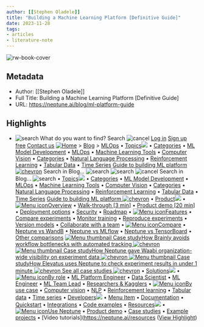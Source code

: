 ```yaml
---
author: [[Stephen Oladele]]
title: "Building a Machine Learning Platform [Definitive Guide]"
date: 2023-11-28
tags: 
- articles
- literature-note
---
```

![rw-book-cover](https://neptune.ai/wp-content/uploads/2023/03/blog_feature_image_091023_6_1_5_5.jpg)

## Metadata
- Author: [[Stephen Oladele]]
- Full Title: Building a Machine Learning Platform [Definitive Guide]
- URL: https://neptune.ai/blog/ml-platform-guide

## Highlights
- ![search](https://neptune.ai/wp-content/themes/neptune/img/icon-search.svg)
  What do you want to find?
  Search
  ![cancel](https://neptune.ai/wp-content/themes/neptune/img/icon-cancel.svg)
  [Log in](https://app.neptune.ai/login) [Sign up free](https://app.neptune.ai/register) [Contact us](https://neptune.ai/contact-us)
  [![Home](https://neptune.ai/wp-content/themes/neptune/img/icon-breadcrumbs-home.svg)](https://neptune.ai/) > [Blog](https://neptune.ai/blog) > [MLOps](https://neptune.ai/blog/category/mlops)
  • [Topics![](https://neptune.ai/wp-content/themes/neptune/img/icon-chevron-down-with-margin.svg)](https://neptune.ai/blog/ml-platform-guide/#)
  • [Categories](https://neptune.ai/blog/ml-platform-guide/#)
  • [ML Model Development](https://neptune.ai/blog/category/machine-learning-model-development)
  • [MLOps](https://neptune.ai/blog/category/mlops)
  • [Machine Learning Tools](https://neptune.ai/blog/category/machine-learning-tools)
  • [Computer Vision](https://neptune.ai/blog/category/computer-vision)
  • [Categories](https://neptune.ai/blog/ml-platform-guide/#)
  • [Natural Language Processing](https://neptune.ai/blog/category/natural-language-processing)
  • [Reinforcement Learning](https://neptune.ai/blog/category/reinforcement-learning)
  • [Tabular Data](https://neptune.ai/blog/category/tabular-data)
  • [Time Series](https://neptune.ai/blog/category/time-series-forecasting)
  [Guide to building ML platform ![chevron](https://neptune.ai/wp-content/themes/neptune/img/icon-button-arrow-right.svg)](https://neptune.ai/blog/ml-platform-guide) 
  Search in Blog...
  ![search](https://neptune.ai/wp-content/themes/neptune/img/icon-search.svg)
  ![search](https://neptune.ai/wp-content/themes/neptune/img/icon-search.svg) ![cancel](https://neptune.ai/wp-content/themes/neptune/img/image-ratio-holder.svg)
  Search in Blog...
  ![search](https://neptune.ai/wp-content/themes/neptune/img/image-ratio-holder.svg)
  • [Topics![](https://neptune.ai/wp-content/themes/neptune/img/icon-chevron-down-with-margin.svg)](https://neptune.ai/blog/ml-platform-guide/#)
  • [Categories](https://neptune.ai/blog/ml-platform-guide/#)
  • [ML Model Development](https://neptune.ai/blog/category/machine-learning-model-development)
  • [MLOps](https://neptune.ai/blog/category/mlops)
  • [Machine Learning Tools](https://neptune.ai/blog/category/machine-learning-tools)
  • [Computer Vision](https://neptune.ai/blog/category/computer-vision)
  • [Categories](https://neptune.ai/blog/ml-platform-guide/#)
  • [Natural Language Processing](https://neptune.ai/blog/category/natural-language-processing)
  • [Reinforcement Learning](https://neptune.ai/blog/category/reinforcement-learning)
  • [Tabular Data](https://neptune.ai/blog/category/tabular-data)
  • [Time Series](https://neptune.ai/blog/category/time-series-forecasting)
  [Guide to building ML platform ![chevron](https://neptune.ai/wp-content/themes/neptune/img/image-ratio-holder.svg)](https://neptune.ai/blog/ml-platform-guide) 
  • [Product![](https://neptune.ai/wp-content/themes/neptune/img/icon-chevron-down-with-margin.svg)](https://neptune.ai/blog/ml-platform-guide/#)
  • [![Menu icon](https://neptune.ai/wp-content/themes/neptune/img/image-ratio-holder.svg)Overview](https://neptune.ai/blog/ml-platform-guide/#)
  • [Walk-through [3 min]](https://neptune.ai/resources/walk-through)
  • [Product demo [20 min]](https://neptune.ai/demo)
  • [Deployment options](https://neptune.ai/product/deployment-options)
  • [Security](https://security.neptune.ai/)
  • [Roadmap](https://portal.neptune.ai/)
  • [![Menu icon](https://neptune.ai/wp-content/themes/neptune/img/image-ratio-holder.svg)Features](https://neptune.ai/blog/ml-platform-guide/#)
  • [Compare experiments](https://neptune.ai/product/compare-experiments)
  • [Monitor training](https://neptune.ai/product/monitor-training)
  • [Reproduce experiments](https://neptune.ai/product/reproduce-experiments)
  • [Version models](https://neptune.ai/product/version-models)
  • [Collaborate with a team](https://neptune.ai/product/team-collaboration)
  • [![Menu icon](https://neptune.ai/wp-content/themes/neptune/img/image-ratio-holder.svg)Compare](https://neptune.ai/blog/ml-platform-guide/#)
  • [Neptune vs WandB](https://neptune.ai/vs/wandb)
  • [Neptune vs MLflow](https://neptune.ai/vs/mlflow)
  • [Neptune vs TensorBoard](https://neptune.ai/vs/tensorboard)
  • [Other comparisons](https://neptune.ai/vs)
  [
  ![Menu thumbnail](https://neptune.ai/wp-content/themes/neptune/img/image-ratio-holder.svg)
  Case studyHow Brainly avoids workflow bottlenecks with automated tracking
  ![chevron](https://neptune.ai/wp-content/themes/neptune/img/image-ratio-holder.svg)
  ](https://neptune.ai/customers/brainly)[
  ![Menu thumbnail](https://neptune.ai/wp-content/themes/neptune/img/image-ratio-holder.svg)
  Case studyHow Neptune gave Waabi organization-wide visibility on experiment data
  ![chevron](https://neptune.ai/wp-content/themes/neptune/img/image-ratio-holder.svg)
  ](https://neptune.ai/customers/waabi)[
  ![Menu thumbnail](https://neptune.ai/wp-content/themes/neptune/img/image-ratio-holder.svg)
  Case studyHow Elevatus uses Neptune to check experiment results in under 1 minute
  ![chevron](https://neptune.ai/wp-content/themes/neptune/img/image-ratio-holder.svg)
  ](https://neptune.ai/customers/elevatus)
  [See all case studies ![chevron](https://neptune.ai/wp-content/themes/neptune/img/image-ratio-holder.svg)](https://neptune.ai/resources?ct=case-study) 
  • [Solutions![](https://neptune.ai/wp-content/themes/neptune/img/icon-chevron-down-with-margin.svg)](https://neptune.ai/blog/ml-platform-guide/#)
  • [![Menu icon](https://neptune.ai/wp-content/themes/neptune/img/image-ratio-holder.svg)By role](https://neptune.ai/blog/ml-platform-guide/#)
  • [ML Platform Engineer](https://neptune.ai/product/ml-platform)
  • [Data Scientist](https://neptune.ai/product/experiment-tracking)
  • [ML Engineer](https://neptune.ai/product/model-registry)
  • [ML Team Lead](https://neptune.ai/product/ml-team-lead)
  • [Researchers & Kagglers](https://neptune.ai/researchers)
  • [![Menu icon](https://neptune.ai/wp-content/themes/neptune/img/image-ratio-holder.svg)By use case](https://neptune.ai/blog/ml-platform-guide/#)
  • [Computer vision](https://neptune.ai/resources/computer-vision-example)
  • [NLP](https://neptune.ai/resources/text-classification-example)
  • [Reinforcement learning](https://neptune.ai/resources/reinforcement-learning-example)
  • [Tabular data](https://neptune.ai/resources/tabular-data-example)
  • [Time series](https://neptune.ai/resources/time-series-forecasting-example)
  • [Developers![](https://neptune.ai/wp-content/themes/neptune/img/icon-chevron-down-with-margin.svg)](https://neptune.ai/blog/ml-platform-guide/#)
  • [Menu Item](https://neptune.ai/blog/ml-platform-guide/#)
  • [Documentation](https://docs.neptune.ai/)
  • [Quickstart](https://docs.neptune.ai/usage/quickstart/)
  • [Integrations](https://docs.neptune.ai/integrations/)
  • [Code examples](https://github.com/neptune-ai/examples)
  • [Resources![](https://neptune.ai/wp-content/themes/neptune/img/icon-chevron-down-with-margin.svg)](https://neptune.ai/blog/ml-platform-guide/#)
  • [![Menu icon](https://neptune.ai/wp-content/themes/neptune/img/image-ratio-holder.svg)Use Neptune](https://neptune.ai/blog/ml-platform-guide/#)
  • [Product demo](https://neptune.ai/demo)
  • [Case studies](https://neptune.ai/resources?ct=case-study)
  • [Example projects](https://neptune.ai/resources?ct=example-project)
  • [Video tutorials](https://neptune.ai/resources ([View Highlight](https://read.readwise.io/read/01hgag2trjp85gz80svpqr0jyw))
